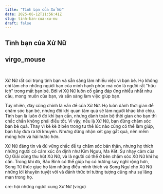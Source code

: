 ```yaml
---
title: "Tình bạn của Xử Nữ"
date: 2025-06-12T11:56:41Z
slug: tinh-ban-cua-xu-nu
draft: false
---
```


## Tình bạn của Xử Nữ

## virgo_mouse

​ 
 
Xử Nữ rất coi trọng tình bạn và sẵn sàng làm nhiều việc vì bạn bè. Họ không chỉ làm cho những người bạn của mình hạnh phúc mà còn là người rất "hữu ích" trong mắt bạn bè. Bởi vì Xử Nữ luôn cố gắng đáp ứng nhiều nhất nhu cầu, mong muốn của bạn, và sẵn sàng làm việc giúp bạn.

 Tuy nhiên, đây cũng chính là vấn đề của Xử Nữ. Họ luôn dành thời gian để chăm sóc bạn bè, nhưng đôi khi quan tâm quá sẽ làm người khác khó chịu. Tình bạn là luôn ở đó khi bạn cần, nhưng dành toàn bộ thời gian cho bạn thì chắc chắn không phải điều tốt. Vì vậy, nếu là Xử Nữ, bạn đừng chăm sóc bạn bè quá. Thay vì kè kè ở bên trong tư thế lúc nào cũng có thể làm giúp, bạn hãy đưa ra lời khuyên. Nhưng đừng nhận xét gay gắt quá, nên mềm mỏng hơn và hài hước hơn.

 Xử Nữ đáng tin và đủ vững chắc để tự chăm sóc bản thân, nhưng họ thích những người có cảm xúc ổn định như Kim Ngưu, Ma Kết. Sự nhạy cảm của Cự Giải cũng thu hút Xử Nữ, và là người có thể ở bên chăm sóc Xử Nữ khi họ cần. Trong khi đó, Bảo Bình có thể giúp họ có hướng suy nghĩ rộng hơn, Song Tử thúc giục họ làm những điều mình thích và Song Ngư cho Xử Nữ những lời khuyên tuyệt vời và đánh thức trí tưởng tượng cũng như sự lãng mạn trong họ.
 
 
 
cre: hội những người cung Xử Nữ (virgo)​